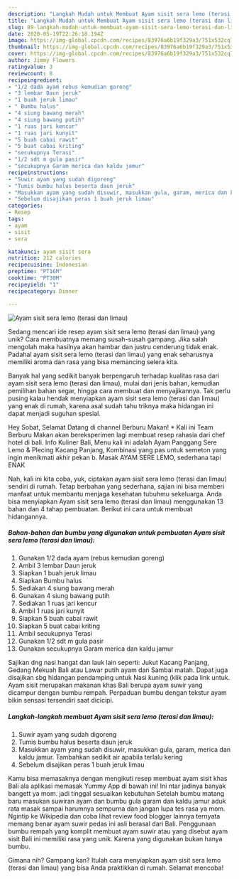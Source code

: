 ```yaml
---
description: "Langkah Mudah untuk Membuat Ayam sisit sera lemo (terasi dan limau) Anti Gagal"
title: "Langkah Mudah untuk Membuat Ayam sisit sera lemo (terasi dan limau) Anti Gagal"
slug: 89-langkah-mudah-untuk-membuat-ayam-sisit-sera-lemo-terasi-dan-limau-anti-gagal
date: 2020-05-19T22:26:18.194Z
image: https://img-global.cpcdn.com/recipes/83976a6b19f329a3/751x532cq70/ayam-sisit-sera-lemo-terasi-dan-limau-foto-resep-utama.jpg
thumbnail: https://img-global.cpcdn.com/recipes/83976a6b19f329a3/751x532cq70/ayam-sisit-sera-lemo-terasi-dan-limau-foto-resep-utama.jpg
cover: https://img-global.cpcdn.com/recipes/83976a6b19f329a3/751x532cq70/ayam-sisit-sera-lemo-terasi-dan-limau-foto-resep-utama.jpg
author: Jimmy Flowers
ratingvalue: 3
reviewcount: 8
recipeingredient:
- "1/2 dada ayam rebus kemudian goreng"
- "3 lembar Daun jeruk"
- "1 buah jeruk limau"
- " Bumbu halus"
- "4 siung bawang merah"
- "4 siung bawang putih"
- "1 ruas jari kencur"
- "1 ruas jari kunyit"
- "5 buah cabai rawit"
- "5 buat cabai kriting"
- "secukupnya Terasi"
- "1/2 sdt m gula pasir"
- "secukupnya Garam merica dan kaldu jamur"
recipeinstructions:
- "Suwir ayam yang sudah digoreng"
- "Tumis bumbu halus beserta daun jeruk"
- "Masukkan ayam yang sudah disuwir, masukkan gula, garam, merica dan kaldu jamur. Tambahkan sedikit air apabila terlalu kering"
- "Sebelum disajikan peras 1 buah jeruk limau"
categories:
- Resep
tags:
- ayam
- sisit
- sera

katakunci: ayam sisit sera 
nutrition: 212 calories
recipecuisine: Indonesian
preptime: "PT16M"
cooktime: "PT30M"
recipeyield: "1"
recipecategory: Dinner

---
```



![Ayam sisit sera lemo (terasi dan limau)](https://img-global.cpcdn.com/recipes/83976a6b19f329a3/751x532cq70/ayam-sisit-sera-lemo-terasi-dan-limau-foto-resep-utama.jpg)

Sedang mencari ide resep ayam sisit sera lemo (terasi dan limau) yang unik? Cara membuatnya memang susah-susah gampang. Jika salah mengolah maka hasilnya akan hambar dan justru cenderung tidak enak. Padahal ayam sisit sera lemo (terasi dan limau) yang enak seharusnya memiliki aroma dan rasa yang bisa memancing selera kita.

Banyak hal yang sedikit banyak berpengaruh terhadap kualitas rasa dari ayam sisit sera lemo (terasi dan limau), mulai dari jenis bahan, kemudian pemilihan bahan segar, hingga cara membuat dan menyajikannya. Tak perlu pusing kalau hendak menyiapkan ayam sisit sera lemo (terasi dan limau) yang enak di rumah, karena asal sudah tahu triknya maka hidangan ini dapat menjadi suguhan spesial.

Hey Sobat, Selamat Datang di channel Berburu Makan! * Kali ini Team Berburu Makan akan bereksperimen lagi membuat resep rahasia dari chef hotel di bali. Info Kuliner Bali, Menu kali ini adalah Ayam Panggang Sere Lemo &amp; Plecing Kacang Panjang, Kombinasi yang pas untuk semeton yang ingin menikmati akhir pekan b. Masak AYAM SERE LEMO, sederhana tapi ENAK


Nah, kali ini kita coba, yuk, ciptakan ayam sisit sera lemo (terasi dan limau) sendiri di rumah. Tetap berbahan yang sederhana, sajian ini bisa memberi manfaat untuk membantu menjaga kesehatan tubuhmu sekeluarga. Anda bisa menyiapkan Ayam sisit sera lemo (terasi dan limau) menggunakan 13 bahan dan 4 tahap pembuatan. Berikut ini cara untuk membuat hidangannya.

<!--inarticleads1-->

##### Bahan-bahan dan bumbu yang digunakan untuk pembuatan Ayam sisit sera lemo (terasi dan limau):

1. Gunakan 1/2 dada ayam (rebus kemudian goreng)
1. Ambil 3 lembar Daun jeruk
1. Siapkan 1 buah jeruk limau
1. Siapkan  Bumbu halus
1. Sediakan 4 siung bawang merah
1. Gunakan 4 siung bawang putih
1. Sediakan 1 ruas jari kencur
1. Ambil 1 ruas jari kunyit
1. Siapkan 5 buah cabai rawit
1. Siapkan 5 buat cabai kriting
1. Ambil secukupnya Terasi
1. Gunakan 1/2 sdt m gula pasir
1. Gunakan secukupnya Garam merica dan kaldu jamur


Sajikan dng nasi hangat dan lauk lain seperti: Jukut Kacang Panjang, Gedang Mekuah Bali atau Lawar putih ayam dan Sambal matah. Dapat juga disajikan sbg hidangan pendamping untuk Nasi kuning (klik pada link untuk. Ayam sisit merupakan makanan khas Bali berupa ayam suwir yang dicampur dengan bumbu rempah. Perpaduan bumbu dengan tekstur ayam bikin sensasi tersendiri saat dicicipi. 

<!--inarticleads2-->

##### Langkah-langkah membuat Ayam sisit sera lemo (terasi dan limau):

1. Suwir ayam yang sudah digoreng
1. Tumis bumbu halus beserta daun jeruk
1. Masukkan ayam yang sudah disuwir, masukkan gula, garam, merica dan kaldu jamur. Tambahkan sedikit air apabila terlalu kering
1. Sebelum disajikan peras 1 buah jeruk limau


Kamu bisa memasaknya dengan mengikuti resep membuat ayam sisit khas Bali ala aplikasi memasak Yummy App di bawah ini! Ini ntar jadinya banyak bangett ya mom. jadi tinggal sesuaikan kebutuhan Setelah bumbu matang baru masukan suwiran ayam dan bumbu gula garam dan kaldu jamur aduk rata masak sampai harumnya sempurna dan jangan lupa tes rasa ya mom. Ngintip ke Wikipedia dan coba lihat review food blogger lainnya ternyata memang benar ayam suwir pedas ini asli berasal dari Bali. Penggunaan bumbu rempah yang komplit membuat ayam suwir atau yang disebut ayam sisit Bali ini memiliki rasa yang unik. Karena yang digunakan bukan hanya bumbu. 

Gimana nih? Gampang kan? Itulah cara menyiapkan ayam sisit sera lemo (terasi dan limau) yang bisa Anda praktikkan di rumah. Selamat mencoba!

